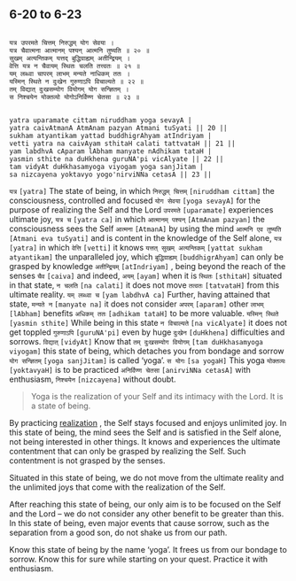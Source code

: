 ## 6-20 to 6-23


```shloka-sa

यत्र उपरमते चित्तम् निरुद्धम् योग सेवया ।
यत्र चैवात्मना आत्मानम् पश्यन् आत्मनि तुष्यति ॥ २० ॥
सुखम् अत्यन्तिकम् यत्तद् बुद्धिग्राह्यम् अतीन्द्रियम् ।
वेत्ति यत्र न चैवायम् स्थितः चलति तत्त्वतः ॥ २१ ॥
यम् लब्ध्वा चापरम् लाभम् मन्यते नाधिकम् ततः ।
यस्मिन् स्थिते न दुःखेन गुरुणाऽपि विचाल्यते ॥ २२ ॥
तम् विद्यात् दुःखसम्योग वियोगम् योग सन्ज्ञितम् ।
स निश्चयेन योक्तव्यो योगोऽनिर्विण्ण चेतसा ॥ २३ ॥

```
```shloka-sa-hk

yatra uparamate cittam niruddham yoga sevayA |
yatra caivAtmanA AtmAnam pazyan Atmani tuSyati || 20 ||
sukham atyantikam yattad buddhigrAhyam atIndriyam |
vetti yatra na caivAyam sthitaH calati tattvataH || 21 ||
yam labdhvA cAparam lAbham manyate nAdhikam tataH |
yasmin sthite na duHkhena guruNA'pi vicAlyate || 22 ||
tam vidyAt duHkhasamyoga viyogam yoga sanjJitam |
sa nizcayena yoktavyo yogo'nirviNNa cetasA || 23 ||

```
`यत्र` `[yatra]` The state of being, in which `निरुद्धम् चित्तम्` `[niruddham cittam]` the consciousness, controlled and focused `योग सेवया` `[yoga sevayA]` for the purpose of realizing the Self and the Lord `उपरमते` `[uparamate]` experiences ultimate joy,
`यत्र च` `[yatra ca]` in which `आत्मानम् पश्यन्` `[AtmAnam pazyan]` the consciousness sees the Self `आत्मना` `[AtmanA]` by using the mind `आत्मनि एव तुष्यति` `[Atmani eva tuSyati]` and is content in the knowledge of the Self alone,
`यत्र` `[yatra]` in which `वेत्ति` `[vetti]` it knows `यत्तत् सुखम् अत्यन्तिकम्` `[yattat sukham atyantikam]` the unparalleled joy, which `बुद्धिग्राह्यम्` `[buddhigrAhyam]` can only be grasped by knowledge `अतीन्द्रियम्` `[atIndriyam]` , being beyond the reach of the senses `चैव` `[caiva]` and indeed, `अयम्` `[ayam]` when it is `स्थितः` `[sthitaH]` situated in that state, `न चलति` `[na calati]` it does not move `तत्वतः` `[tatvataH]` from this ultimate reality.
`यम् लब्ध्वा च` `[yam labdhvA ca]` Further, having attained that state, `मन्यते न` `[manyate na]` it does not consider `अपरम्` `[aparam]` other `लाभम्` `[lAbham]` benefits `अधिकम् ततः` `[adhikam tataH]` to be more valuable.
`यस्मिन् स्थिते` `[yasmin sthite]` While being in this state `न विचाल्यते` `[na vicAlyate]` it does not get toppled `गुरुणाऽपि` `[guruNA'pi]` even by huge `दुःखेन` `[duHkhena]` difficulties and sorrows.
`विद्यात्` `[vidyAt]` Know that `तम् दुःखसम्योग वियोगम्` `[tam duHkhasamyoga viyogam]` this state of being, which detaches you from bondage and sorrow `योग सन्ज्ञितम्` `[yoga sanjJitam]` is called ‘yoga’. `स योगः` `[sa yogaH]` This yoga `योक्तव्यः` `[yoktavyaH]` is to be practiced `अनिर्विण्ण चेतसा` `[anirviNNa cetasA]` with enthusiasm, `निश्चयेन` `[nizcayena]` without doubt.


<a name='yoga_state_of_being'></a>
<a name='applnote_107'></a>
> Yoga is the realization of your Self and its intimacy with the Lord. It is a state of being.



By practicing 
[realization](yoga_is_to_realize)
, the Self stays focused and enjoys unlimited joy. In this state of being, the mind sees the Self and is satisfied in the Self alone, not being interested in other things. It knows and experiences the ultimate contentment that can only be grasped by realizing the Self. Such contentment is not grasped by the senses.

Situated in this state of being, we do not move from the ultimate reality and the unlimited joys that come with the realization of the Self. 

After reaching this state of being, our only aim is to be focused on the Self and the Lord – we do not consider any other benefit to be greater than this. In this state of being, even major events that cause sorrow, such as the separation from a good son, do not shake us from our path.

Know this state of being by the name ‘yoga’. It frees us from our bondage to sorrow. Know this for sure while starting on your quest. Practice it with enthusiasm.


